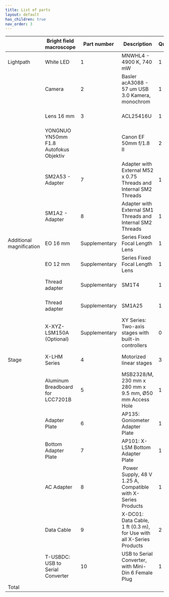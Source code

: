 ```yaml
---
title: List of parts 
layout: default
has_children: true
nav_order: 3
---
```



|                          | Bright field macroscope      | Part number   | Description                                                          | Quantity | Price per unit | Vendor   | Link                                                                                                                                                                           |
| ------------------------ | -------------------------------------- | ------------- | -------------------------------------------------------------------- | -------- | -------------- | -------- | ------------------------------------------------------------------------------------------------------------------------------------------------------------------------------ |
| Lightpath                | White LED                              | 1             | MNWHL4 - 4900 K, 740 mW                                              | 1        | 155.69         | Thorlabs | [https://www.thorlabs.de/MNWHL4](https://www.thorlabs.de/thorproduct.cfm?partnumber=MNWHL4)                                                         |
|                          | Camera                                 | 2             | Basler acA3088 - 57 um USB 3.0 Kamera, monochrom                     | 1        | 485            | Edmund   | [https://www.edmundoptics.de/monochrome-camera/37365/](https://www.edmundoptics.de/p/basler-ace-aca3088-57um-usb-30-monochrome-camera/37365/) |
|                          | Lens 16 mm                             | 3             | ACL25416U                                                            | 1        | 28.59          | Thorlabs | [https://www.thorlabs.de/ACL25416U-A](https://www.thorlabs.de/thorproduct.cfm?partnumber=ACL25416U-A)                                               |
|                          | YONGNUO YN50mm F1.8 Autofokus Objektiv |               | Canon EF 50mm f/1.8 II                                               | 2        | 100            | YONGNUO  | [https://www.amazon.com/](https://www.amazon.com/)                                                                                                                             |
|                          | SM2A53 - Adapter                       | 7             | Adapter with External M52 x 0.75 Threads and Internal SM2 Threads    | 1        | 21.07          | Thorlabs | [https://www.thorlabs.com/SM2A53](https://www.thorlabs.com/thorproduct.cfm?partnumber=SM2A53)                                                       |
|                          | SM1A2 - Adapter                        | 8             | Adapter with External SM1 Threads and Internal SM2 Threads           | 1        | 25.31          | Thorlabs | [https://www.thorlabs.com/SM1A2](https://www.thorlabs.com/thorproduct.cfm?partnumber=SM1A2)                                                         |
| Additional magnification | EO 16 mm                               | Supplementary | Series Fixed Focal Length Lens                                       | 1        | 326            | Edmund   | [https://www.edmundoptics.com/16mm](https://www.edmundoptics.com/p/16mm-c-series-fixed-focal-length-lens/16525/)                     |
|                          | EO 12 mm                               | Supplementary | Series Fixed Focal Length Lens                                       | 1        | 225            | Edmund   | [https://www.edmundoptics.eu/12mm](https://www.edmundoptics.eu/p/12mm-uc-series-fixed-focal-length-lens/2969/)                       |
|                          | Thread adapter                         | Supplementary | SM1T4                                                                | 1        | 26.42          | Thorlabs | [https://www.thorlabs.com/SM1T4](https://www.thorlabs.com/thorproduct.cfm?partnumber=SM1T4)                                                         |
|                          | Thread adapter                         | Supplementary | SM1A25                                                               | 1        | 20.03          | Thorlabs | [https://www.thorlabs.de/SM1A25](https://www.thorlabs.de/thorproduct.cfm?partnumber=SM1A25)                                                         |
|                          | X-XYZ-LSM150A (Optional)               | Supplementary | XY Series: Two-axis stages with built-in controllers                 | 0        | 7808           | Zaber    | [https://www.zaber.com/X-XY-LSM150A](https://www.zaber.com/products/xy-xyz-gantry-systems/XY/specs?part=X-XY-LSM150A)             |
| Stage                    | X-LHM Series                           | 4             | Motorized linear stages                                              | 3        | 1500           | Zaber    | [https://www.zaber.com/X-LHM](https://www.zaber.com/products/linear-stages/X-LHM)                                                                       |
|                          | Aluminum Breadboard for LCC7201B       | 5             | MSB2328/M, 230 mm x 280 mm x 9.5 mm, Ø50 mm Access Hole              | 1        | 171.8          | Thorlabs | [https://www.thorlabs.com/MSB2328/M](https://www.thorlabs.com/thorproduct.cfm?partnumber=MSB2328/M)                                                 |
|                          | Adapter Plate                          | 6             | AP135: Goniometer Adapter Plate                                      | 1        | 55             | Zaber    | [https://www.zaber.com/AP135](https://www.zaber.com/products/accessories/AP135)                                                                           |
|                          | Bottom Adapter Plate                   | 7             | AP101: X-LSM Bottom Adapter Plate                                    | 1        | 70             | Zaber    | [https://www.zaber.com/AP101](https://www.zaber.com/products/accessories/AP101)                                                                           |
|                          | AC Adapter                             | 8             |  Power Supply, 48 V 1.25 A, Compatible with X-Series Products        | 1        | 34             | Zaber    | [https://www.zaber.com/PS13S-48V12](https://www.zaber.com/products/accessories/PS13S-48V12)                                                               |
|                          | Data Cable                             | 9             | X-DC01: Data Cable, 1 ft (0.3 m), for Use with all X-Series Products | 2        | 15             | Zaber    | [https://www.zaber.com/X-DC01](https://www.zaber.com/products/accessories/X-DC01)                                                                         |
|                          | T-USBDC: USB to Serial Converter       | 10            | USB to Serial Converter, with Mini-Din 6 Female Plug                 | 1        | 44             | Zaber    | [https://www.zaber.comT-USBDC](https://www.zaber.com/products/accessories/T-USBDC)                                                                       |
| Total                    |                                        |               |                                                                      |          | 6417.91        |          |                                                                                                                                                                                |




